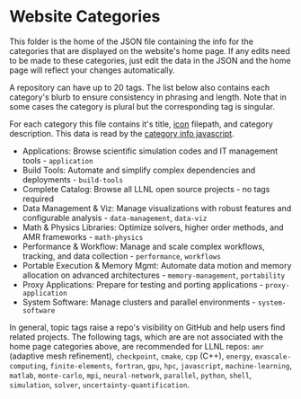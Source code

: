 # Website Categories 

This folder is the home of the JSON file containing the info for the categories that are displayed on the website's home page. If any edits need to be made to these categories, just edit the data in the JSON and the home page will reflect your changes automatically.

A repository can have up to 20 tags. The list below also contains each category's blurb to ensure consistency in phrasing and length. Note that in some cases the category is plural but the corresponding tag is singular.

For each category this file contains it's title, [icon][icon dir] filepath, and category description. This data is read by the [category info javascript][js dir].

[icon dir]: ../assets/images/
[js dir]: ../js/category-info.js

- Applications: Browse scientific simulation codes and IT management tools - `application`
- Build Tools: Automate and simplify complex dependencies and deployments - `build-tools`
- Complete Catalog: Browse all LLNL open source projects - no tags required
- Data Management & Viz: Manage visualizations with robust features and configurable analysis - `data-management`, `data-viz`
- Math & Physics Libraries: Optimize solvers, higher order methods, and AMR frameworks - `math-physics`
- Performance & Workflow: Manage and scale complex workflows, tracking, and data collection - `performance`, `workflows`
- Portable Execution & Memory Mgmt: Automate data motion and memory allocation on advanced architectures - `memory-management`, `portability`
- Proxy Applications: Prepare for testing and porting applications - `proxy-application`
- System Software: Manage clusters and parallel environments - `system-software`

In general, topic tags raise a repo's visibility on GitHub and help users find related projects. The following tags, which are are not associated with the home page categories above, are recommended for LLNL repos: `amr` (adaptive mesh refinement), `checkpoint`, `cmake`, `cpp` (C++), `energy`, `exascale-computing`, `finite-elements`, `fortran`, `gpu`, `hpc`, `javascript`, `machine-learning`, `matlab`, `monte-carlo`, `mpi`, `neural-network`, `parallel`, `python`, `shell`, `simulation`, `solver`, `uncertainty-quantification`.
